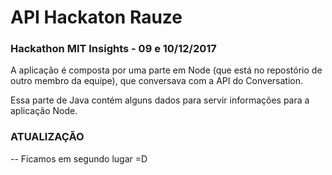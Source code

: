 # API Hackaton Rauze

### Hackathon MIT Insights - 09 e 10/12/2017

A aplicação é composta por uma parte em Node (que está no repostório de outro membro da equipe), que conversava com a API do Conversation.

Essa parte de Java contém alguns dados para servir informações para a aplicação Node.


### ATUALIZAÇÃO

-- Ficamos em segundo lugar =D

